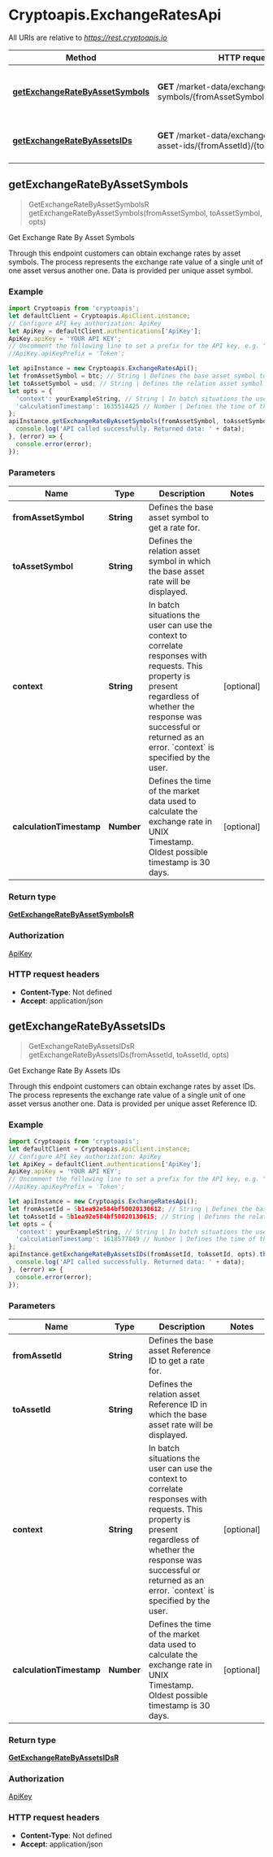 # Cryptoapis.ExchangeRatesApi

All URIs are relative to *https://rest.cryptoapis.io*

Method | HTTP request | Description
------------- | ------------- | -------------
[**getExchangeRateByAssetSymbols**](ExchangeRatesApi.md#getExchangeRateByAssetSymbols) | **GET** /market-data/exchange-rates/by-symbols/{fromAssetSymbol}/{toAssetSymbol} | Get Exchange Rate By Asset Symbols
[**getExchangeRateByAssetsIDs**](ExchangeRatesApi.md#getExchangeRateByAssetsIDs) | **GET** /market-data/exchange-rates/by-asset-ids/{fromAssetId}/{toAssetId} | Get Exchange Rate By Assets IDs



## getExchangeRateByAssetSymbols

> GetExchangeRateByAssetSymbolsR getExchangeRateByAssetSymbols(fromAssetSymbol, toAssetSymbol, opts)

Get Exchange Rate By Asset Symbols

Through this endpoint customers can obtain exchange rates by asset symbols. The process represents the exchange rate value of a single unit of one asset versus another one. Data is provided per unique asset symbol.

### Example

```javascript
import Cryptoapis from 'cryptoapis';
let defaultClient = Cryptoapis.ApiClient.instance;
// Configure API key authorization: ApiKey
let ApiKey = defaultClient.authentications['ApiKey'];
ApiKey.apiKey = 'YOUR API KEY';
// Uncomment the following line to set a prefix for the API key, e.g. "Token" (defaults to null)
//ApiKey.apiKeyPrefix = 'Token';

let apiInstance = new Cryptoapis.ExchangeRatesApi();
let fromAssetSymbol = btc; // String | Defines the base asset symbol to get a rate for.
let toAssetSymbol = usd; // String | Defines the relation asset symbol in which the base asset rate will be displayed.
let opts = {
  'context': yourExampleString, // String | In batch situations the user can use the context to correlate responses with requests. This property is present regardless of whether the response was successful or returned as an error. `context` is specified by the user.
  'calculationTimestamp': 1635514425 // Number | Defines the time of the market data used to calculate the exchange rate in UNIX Timestamp. Oldest possible timestamp is 30 days.
};
apiInstance.getExchangeRateByAssetSymbols(fromAssetSymbol, toAssetSymbol, opts).then((data) => {
  console.log('API called successfully. Returned data: ' + data);
}, (error) => {
  console.error(error);
});

```

### Parameters


Name | Type | Description  | Notes
------------- | ------------- | ------------- | -------------
 **fromAssetSymbol** | **String**| Defines the base asset symbol to get a rate for. | 
 **toAssetSymbol** | **String**| Defines the relation asset symbol in which the base asset rate will be displayed. | 
 **context** | **String**| In batch situations the user can use the context to correlate responses with requests. This property is present regardless of whether the response was successful or returned as an error. &#x60;context&#x60; is specified by the user. | [optional] 
 **calculationTimestamp** | **Number**| Defines the time of the market data used to calculate the exchange rate in UNIX Timestamp. Oldest possible timestamp is 30 days. | [optional] 

### Return type

[**GetExchangeRateByAssetSymbolsR**](GetExchangeRateByAssetSymbolsR.md)

### Authorization

[ApiKey](../README.md#ApiKey)

### HTTP request headers

- **Content-Type**: Not defined
- **Accept**: application/json


## getExchangeRateByAssetsIDs

> GetExchangeRateByAssetsIDsR getExchangeRateByAssetsIDs(fromAssetId, toAssetId, opts)

Get Exchange Rate By Assets IDs

Through this endpoint customers can obtain exchange rates by asset IDs. The process represents the exchange rate value of a single unit of one asset versus another one. Data is provided per unique asset Reference ID.

### Example

```javascript
import Cryptoapis from 'cryptoapis';
let defaultClient = Cryptoapis.ApiClient.instance;
// Configure API key authorization: ApiKey
let ApiKey = defaultClient.authentications['ApiKey'];
ApiKey.apiKey = 'YOUR API KEY';
// Uncomment the following line to set a prefix for the API key, e.g. "Token" (defaults to null)
//ApiKey.apiKeyPrefix = 'Token';

let apiInstance = new Cryptoapis.ExchangeRatesApi();
let fromAssetId = 5b1ea92e584bf50020130612; // String | Defines the base asset Reference ID to get a rate for.
let toAssetId = 5b1ea92e584bf50020130615; // String | Defines the relation asset Reference ID in which the base asset rate will be displayed.
let opts = {
  'context': yourExampleString, // String | In batch situations the user can use the context to correlate responses with requests. This property is present regardless of whether the response was successful or returned as an error. `context` is specified by the user.
  'calculationTimestamp': 1618577849 // Number | Defines the time of the market data used to calculate the exchange rate in UNIX Timestamp. Oldest possible timestamp is 30 days.
};
apiInstance.getExchangeRateByAssetsIDs(fromAssetId, toAssetId, opts).then((data) => {
  console.log('API called successfully. Returned data: ' + data);
}, (error) => {
  console.error(error);
});

```

### Parameters


Name | Type | Description  | Notes
------------- | ------------- | ------------- | -------------
 **fromAssetId** | **String**| Defines the base asset Reference ID to get a rate for. | 
 **toAssetId** | **String**| Defines the relation asset Reference ID in which the base asset rate will be displayed. | 
 **context** | **String**| In batch situations the user can use the context to correlate responses with requests. This property is present regardless of whether the response was successful or returned as an error. &#x60;context&#x60; is specified by the user. | [optional] 
 **calculationTimestamp** | **Number**| Defines the time of the market data used to calculate the exchange rate in UNIX Timestamp. Oldest possible timestamp is 30 days. | [optional] 

### Return type

[**GetExchangeRateByAssetsIDsR**](GetExchangeRateByAssetsIDsR.md)

### Authorization

[ApiKey](../README.md#ApiKey)

### HTTP request headers

- **Content-Type**: Not defined
- **Accept**: application/json


